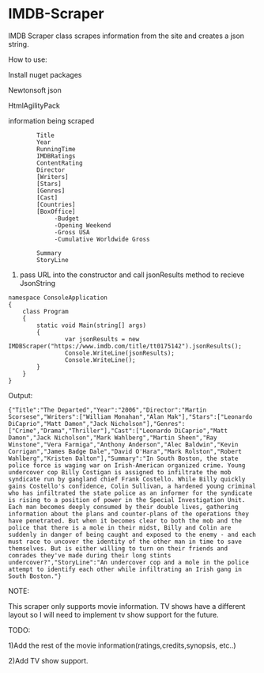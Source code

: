 # IMDB-Scraper
IMDB Scraper class scrapes information from the site and creates a json string.

How to use:

Install nuget packages

Newtonsoft json

HtmlAgilityPack

information being scraped
```
        Title
        Year
        RunningTime
        IMDBRatings
        ContentRating
        Director
        [Writers]
        [Stars] 
        [Genres] 
        [Cast]
        [Countries]
        [BoxOffice]
             -Budget
             -Opening Weekend
             -Gross USA
             -Cumulative Worldwide Gross
        
        Summary 
        StoryLine 
```
1) pass URL into the constructor and call jsonResults method to recieve JsonString
```
namespace ConsoleApplication
{
    class Program    
    {
        static void Main(string[] args)        
        {    
                var jsonResults = new IMDBScraper("https://www.imdb.com/title/tt0175142").jsonResults();                
                Console.WriteLine(jsonResults);                
                Console.WriteLine();                           
        }        
    }    
}
```
Output:
```
{"Title":"The Departed","Year":"2006","Director":"Martin Scorsese","Writers":["William Monahan","Alan Mak"],"Stars":["Leonardo DiCaprio","Matt Damon","Jack Nicholson"],"Genres":["Crime","Drama","Thriller"],"Cast":["Leonardo DiCaprio","Matt Damon","Jack Nicholson","Mark Wahlberg","Martin Sheen","Ray Winstone","Vera Farmiga","Anthony Anderson","Alec Baldwin","Kevin Corrigan","James Badge Dale","David O'Hara","Mark Rolston","Robert Wahlberg","Kristen Dalton"],"Summary":"In South Boston, the state police force is waging war on Irish-American organized crime. Young undercover cop Billy Costigan is assigned to infiltrate the mob syndicate run by gangland chief Frank Costello. While Billy quickly gains Costello's confidence, Colin Sullivan, a hardened young criminal who has infiltrated the state police as an informer for the syndicate is rising to a position of power in the Special Investigation Unit. Each man becomes deeply consumed by their double lives, gathering information about the plans and counter-plans of the operations they have penetrated. But when it becomes clear to both the mob and the police that there is a mole in their midst, Billy and Colin are suddenly in danger of being caught and exposed to the enemy - and each must race to uncover the identity of the other man in time to save themselves. But is either willing to turn on their friends and comrades they've made during their long stints undercover?","StoryLine":"An undercover cop and a mole in the police attempt to identify each other while infiltrating an Irish gang in South Boston."}
```
NOTE:

This scraper only supports movie information. TV shows have a different layout so I will need to implement tv show support for the future.

TODO: 

1)Add the rest of the movie information(ratings,credits,synopsis, etc..)

2)Add TV show support.
